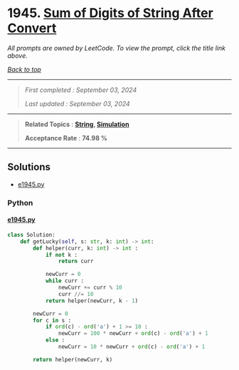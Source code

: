 # 1945. [Sum of Digits of String After Convert](<https://leetcode.com/problems/sum-of-digits-of-string-after-convert>)

*All prompts are owned by LeetCode. To view the prompt, click the title link above.*

*[Back to top](<../README.md>)*

------

> *First completed : September 03, 2024*
>
> *Last updated : September 03, 2024*

------

> **Related Topics** : **[String](<by_topic/String.md>), [Simulation](<by_topic/Simulation.md>)**
>
> **Acceptance Rate** : **74.98 %**

------

## Solutions

- [e1945.py](<../my-submissions/e1945.py>)
### Python
#### [e1945.py](<../my-submissions/e1945.py>)
```Python
class Solution:
    def getLucky(self, s: str, k: int) -> int:
        def helper(curr, k: int) -> int :
            if not k :
                return curr

            newCurr = 0
            while curr :
                newCurr += curr % 10
                curr //= 10
            return helper(newCurr, k - 1)

        newCurr = 0
        for c in s :
            if ord(c) - ord('a') + 1 >= 10 :
                newCurr = 100 * newCurr + ord(c) - ord('a') + 1
            else :
                newCurr = 10 * newCurr + ord(c) - ord('a') + 1

        return helper(newCurr, k)

```

